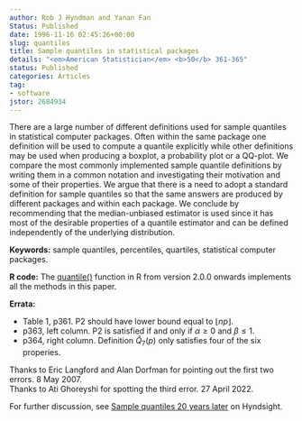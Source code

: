 ```yaml
---
author: Rob J Hyndman and Yanan Fan
Status: Published
date: 1996-11-16 02:45:26+00:00
slug: quantiles
title: Sample quantiles in statistical packages
details: "<em>American Statistician</em> <b>50</b> 361-365"
status: Published
categories: Articles
tag:
- software
jstor: 2684934
---
```


There are a large number of different definitions used for sample quantiles in statistical computer packages. Often within the same package one definition will be used to compute a quantile explicitly while other definitions may be used when producing a boxplot, a probability plot or a QQ-plot. We compare the most commonly implemented sample quantile definitions by writing them in a common notation and investigating their motivation and some of their properties. We argue that there is a need to adopt a standard definition for sample quantiles so that the same answers are produced by different packages and within each package. We conclude by recommending that the median-unbiased estimator is used since it has most of the desirable properties of a quantile estimator and can be defined independently of the underlying distribution.

**Keywords:** sample quantiles, percentiles, quartiles, statistical computer packages.

**R code:** The [quantile()](https://stat.ethz.ch/R-manual/R-devel/library/stats/html/quantile.html) function in R from version 2.0.0 onwards implements all the methods in this paper.

**Errata:**

  * Table 1, p361. P2 should have lower bound equal to $\lfloor np\rfloor$.
  * p363, left column. P2 is satisfied if and only if $\alpha\ge0$ and $\beta\le1$.
  * p364, right column. Definition $\hat{Q}_7(p)$ only satisfies four of the six properies.

Thanks to Eric Langford and Alan Dorfman for pointing out the first two errors. 8 May 2007. <br>
Thanks to Ati Ghoreyshi for spotting the third error. 27 April 2022.

For further discussion, see [Sample quantiles 20 years later](/hyndsight/sample-quantiles-20-years-later/) on Hyndsight.
